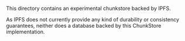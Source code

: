 This directory contains an experimental chunkstore backed by IPFS.

As IPFS does not currently provide any kind of durability or consistency
guarantees, neither does a database backed by this ChunkStore implementation.
